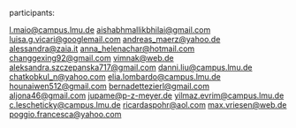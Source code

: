 participants:

l.maio@campus.lmu.de
aishabhmallikbhilai@gmail.com
luisa.g.vicari@googlemail.com
andreas_maerz@yahoo.de
alessandra@zaia.it
anna_helenachar@hotmail.com
changgexing92@gmail.com
vimnak@web.de
aleksandra.szczepanska717@gmail.com
danni.liu@campus.lmu.de
chatkobkul_n@yahoo.com
elia.lombardo@campus.lmu.de
hounaiwen512@gmail.com
bernadettezierl@gmail.com
aljona46@gmail.com
jupame@p-z-meyer.de
yilmaz.evrim@campus.lmu.de
c.lescheticky@campus.lmu.de
ricardaspohr@aol.com
max.vriesen@web.de
poggio.francesca@yahoo.com